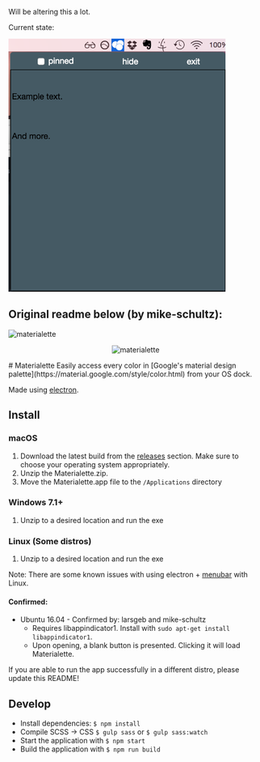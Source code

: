 Will be altering this a lot. 

Current state:

<img src="https://github.com/milesmahon/materialette/blob/master/materialette-master/assets/MaterialetteSS.png" alt="Notes" description="Notes" height="500">









Original readme below (by mike-schultz):
--



<img src="https://mike-schultz.github.io/materialette/assets/banner.png" alt="materialette" description="Material design">
<p align="center"> <img src="https://mike-schultz.github.io/materialette/assets/demo.gif" alt="materialette" description="Material design"></p>
# Materialette
Easily access every color in [Google's material design palette](https://material.google.com/style/color.html) from your OS dock.

Made using [electron](http://electron.atom.io/).

## Install

### macOS
1. Download the latest build from the [releases](https://github.com/mike-schultz/materialette/releases) section. Make sure to choose your operating system appropriately.
2. Unzip the Materialette.zip.
3. Move the Materialette.app file to the `/Applications` directory

### Windows 7.1+
1. Unzip to a desired location and run the exe

### Linux (Some distros)
1. Unzip to a desired location and run the exe

Note: There are some known issues with using electron + [menubar](https://github.com/maxogden/menubar) with Linux.  

#### Confirmed:
* Ubuntu 16.04 - Confirmed by: larsgeb and mike-schultz
  * Requires libappindicator1. Install with `sudo apt-get install libappindicator1`.
  * Upon opening, a blank button is presented. Clicking it will load Materialette.

If you are able to run the app successfully in a different distro, please update this README!

## Develop
* Install dependencies: `$ npm install`
* Compile SCSS -> CSS `$ gulp sass` or `$ gulp sass:watch`
* Start the application with `$ npm start `
* Build the application with  `$ npm run build`  

